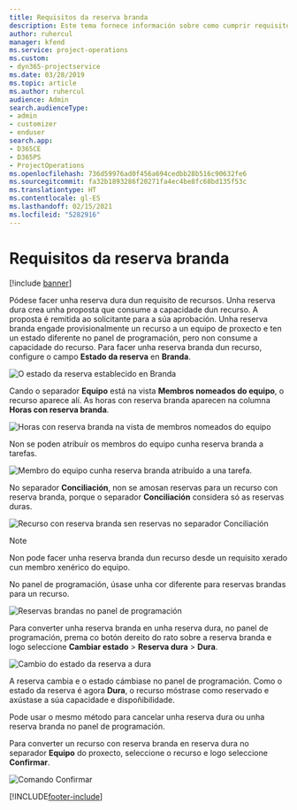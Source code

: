 ```yaml
---
title: Requisitos da reserva branda
description: Este tema fornece información sobre como cumprir requisitos de reserva branda.
author: ruhercul
manager: kfend
ms.service: project-operations
ms.custom:
- dyn365-projectservice
ms.date: 03/28/2019
ms.topic: article
ms.author: ruhercul
audience: Admin
search.audienceType:
- admin
- customizer
- enduser
search.app:
- D365CE
- D365PS
- ProjectOperations
ms.openlocfilehash: 736d59976ad0f456a694cedbb28b516c90632fe6
ms.sourcegitcommit: fa32b1893286f20271fa4ec4be8fc68bd135f53c
ms.translationtype: HT
ms.contentlocale: gl-ES
ms.lasthandoff: 02/15/2021
ms.locfileid: "5282916"
---
```

# <a name="soft-book-requirements"></a>Requisitos da reserva branda

[!include [banner](../includes/psa-now-project-operations.md)]

Pódese facer unha reserva dura dun requisito de recursos. Unha reserva dura crea unha proposta que consume a capacidade dun recurso. A proposta é remitida ao solicitante para a súa aprobación. Unha reserva branda engade provisionalmente un recurso a un equipo de proxecto e ten un estado diferente no panel de programación, pero non consume a capacidade do recurso. Para facer unha reserva branda dun recurso, configure o campo **Estado da reserva** en **Branda**.

![O estado da reserva establecido en Branda](media/Resource-Management-image77.png)

Cando o separador **Equipo** está na vista **Membros nomeados do equipo**, o recurso aparece alí. As horas con reserva branda aparecen na columna **Horas con reserva branda**.

![Horas con reserva branda na vista de membros nomeados do equipo](media/Resource-Management-image78.png)

Non se poden atribuír os membros do equipo cunha reserva branda a tarefas.

![Membro do equipo cunha reserva branda atribuído a una tarefa.](media/Resource-Management-image79.png)

No separador **Conciliación**, non se amosan reservas para un recurso con reserva branda, porque o separador **Conciliación** considera só as reservas duras.

![Recurso con reserva branda sen reservas no separador Conciliación](media/Resource-Management-image80.png)

> [!NOTE]
> Non pode facer unha reserva branda dun recurso desde un requisito xerado cun membro xenérico do equipo.

No panel de programación, úsase unha cor diferente para reservas brandas para un recurso.

![Reservas brandas no panel de programación](media/Resource-Management-image81.png)

Para converter unha reserva branda en unha reserva dura, no panel de programación, prema co botón dereito do rato sobre a reserva branda e logo seleccione **Cambiar estado** \> **Reserva dura** \> **Dura**.

![Cambio do estado da reserva a dura](media/Resource-Management-image82.png)

A reserva cambia e o estado cámbiase no panel de programación. Como o estado da reserva é agora **Dura**, o recurso móstrase como reservado e axústase a súa capacidade e dispoñibilidade.

Pode usar o mesmo método para cancelar unha reserva dura ou unha reserva branda no panel de programación.

Para converter un recurso con reserva branda en reserva dura no separador **Equipo** do proxecto, seleccione o recurso e logo seleccione **Confirmar**.

![Comando Confirmar](media/Resource-Management-image83.png)


[!INCLUDE[footer-include](../includes/footer-banner.md)]